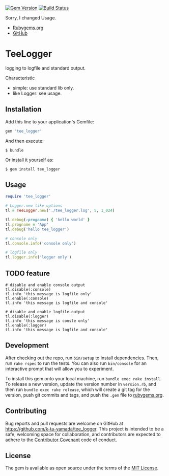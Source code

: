 [![Gem Version](https://badge.fury.io/rb/tee_logger.svg)](http://badge.fury.io/rb/tee_logger)
[![Build Status](https://travis-ci.org/k-ta-yamada/tee_logger.svg)](https://travis-ci.org/k-ta-yamada/tee_logger)

Sorry, I changed Usage.

- [Rubygems.org](https://rubygems.org/gems/tee_logger)
- [GitHub](https://github.com/k-ta-yamada/tee_logger)

# TeeLogger

logging to logfile and standard output.

Characteristic
- simple: use standard lib only.
- like Logger: see usage.

## Installation

Add this line to your application's Gemfile:

```ruby
gem 'tee_logger'
```

And then execute:

    $ bundle

Or install it yourself as:

    $ gem install tee_logger

## Usage

```ruby
require 'tee_logger'

# Logger.new like options
tl = TeeLogger.new('./tee_logger.log', 5, 1_024)

tl.debug(:progname) { 'hello world' }
tl.progname = 'App'
tl.debug('hello tee_logger')

# console only
tl.console.info('console only')

# logfile only
tl.logger.info('logger only')
```

## TODO feature

```
# disable and enable console output
tl.disable(:console)
tl.info 'this message is logfile only'
tl.enable(:console)
tl.info 'this message is logfile and console'

# disable and enable logfile output
tl.disable(:logger)
tl.info 'this message is consle only'
tl.enable(:logger)
tl.info 'this message is logfile and console'
```

## Development

After checking out the repo, run `bin/setup` to install dependencies. Then, run `rake rspec` to run the tests. You can also run `bin/console` for an interactive prompt that will allow you to experiment.

To install this gem onto your local machine, run `bundle exec rake install`. To release a new version, update the version number in `version.rb`, and then run `bundle exec rake release`, which will create a git tag for the version, push git commits and tags, and push the `.gem` file to [rubygems.org](https://rubygems.org).

## Contributing

Bug reports and pull requests are welcome on GitHub at https://github.com/k-ta-yamada/tee_logger. This project is intended to be a safe, welcoming space for collaboration, and contributors are expected to adhere to the [Contributor Covenant](contributor-covenant.org) code of conduct.


## License

The gem is available as open source under the terms of the [MIT License](http://opensource.org/licenses/MIT).
